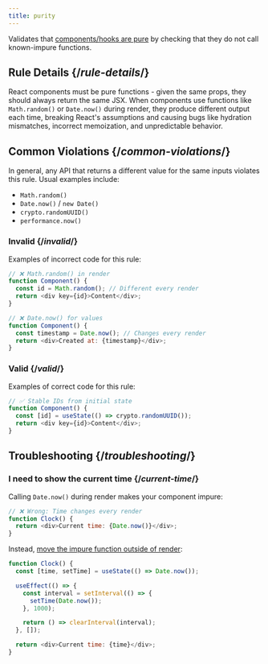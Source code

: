 ```yaml
---
title: purity
---
```


<Intro>

Validates that [components/hooks are pure](/reference/rules/components-and-hooks-must-be-pure) by checking that they do not call known-impure functions.

</Intro>

## Rule Details {/*rule-details*/}

React components must be pure functions - given the same props, they should always return the same JSX. When components use functions like `Math.random()` or `Date.now()` during render, they produce different output each time, breaking React's assumptions and causing bugs like hydration mismatches, incorrect memoization, and unpredictable behavior.

## Common Violations {/*common-violations*/}

In general, any API that returns a different value for the same inputs violates this rule. Usual examples include:

- `Math.random()`
- `Date.now()` / `new Date()`
- `crypto.randomUUID()`
- `performance.now()`

### Invalid {/*invalid*/}

Examples of incorrect code for this rule:

```js
// ❌ Math.random() in render
function Component() {
  const id = Math.random(); // Different every render
  return <div key={id}>Content</div>;
}

// ❌ Date.now() for values
function Component() {
  const timestamp = Date.now(); // Changes every render
  return <div>Created at: {timestamp}</div>;
}
```

### Valid {/*valid*/}

Examples of correct code for this rule:

```js
// ✅ Stable IDs from initial state
function Component() {
  const [id] = useState(() => crypto.randomUUID());
  return <div key={id}>Content</div>;
}
```

## Troubleshooting {/*troubleshooting*/}

### I need to show the current time {/*current-time*/}

Calling `Date.now()` during render makes your component impure:

```js
// ❌ Wrong: Time changes every render
function Clock() {
  return <div>Current time: {Date.now()}</div>;
}
```

Instead, [move the impure function outside of render](/reference/rules/components-and-hooks-must-be-pure#components-and-hooks-must-be-idempotent):

```js
function Clock() {
  const [time, setTime] = useState(() => Date.now());

  useEffect(() => {
    const interval = setInterval(() => {
      setTime(Date.now());
    }, 1000);

    return () => clearInterval(interval);
  }, []);

  return <div>Current time: {time}</div>;
}
```